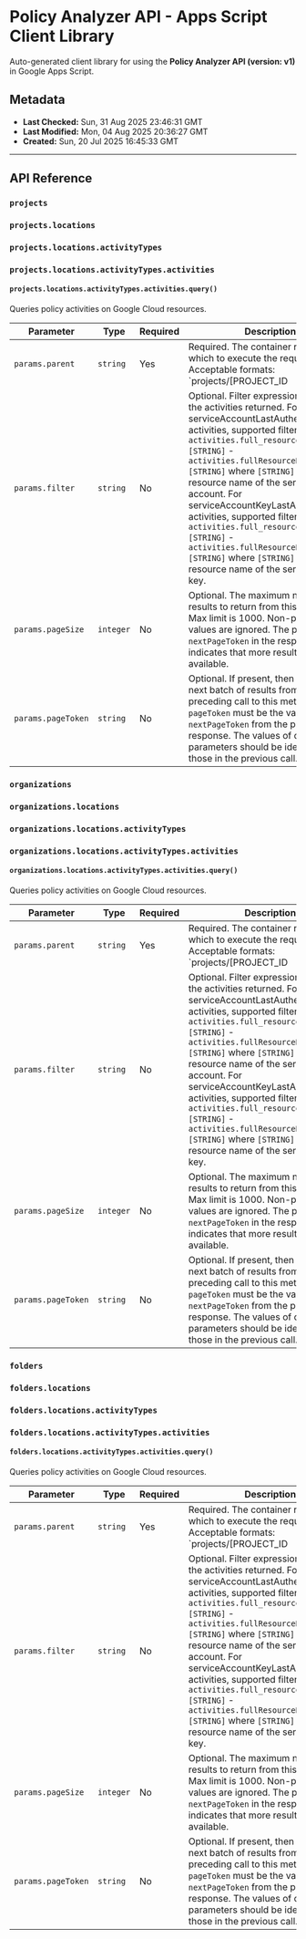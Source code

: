 # Policy Analyzer API - Apps Script Client Library

Auto-generated client library for using the **Policy Analyzer API (version: v1)** in Google Apps Script.

## Metadata

- **Last Checked:** Sun, 31 Aug 2025 23:46:31 GMT
- **Last Modified:** Mon, 04 Aug 2025 20:36:27 GMT
- **Created:** Sun, 20 Jul 2025 16:45:33 GMT



---

## API Reference

### `projects`

### `projects.locations`

### `projects.locations.activityTypes`

### `projects.locations.activityTypes.activities`

#### `projects.locations.activityTypes.activities.query()`

Queries policy activities on Google Cloud resources.

| Parameter | Type | Required | Description |
|---|---|---|---|
| `params.parent` | `string` | Yes | Required. The container resource on which to execute the request. Acceptable formats: `projects/[PROJECT_ID|PROJECT_NUMBER]/locations/[LOCATION]/activityTypes/[ACTIVITY_TYPE]` LOCATION here refers to Google Cloud Locations: https://cloud.google.com/about/locations/ |
| `params.filter` | `string` | No | Optional. Filter expression to restrict the activities returned. For serviceAccountLastAuthentication activities, supported filters are: - `activities.full_resource_name {=} [STRING]` - `activities.fullResourceName {=} [STRING]` where `[STRING]` is the full resource name of the service account. For serviceAccountKeyLastAuthentication activities, supported filters are: - `activities.full_resource_name {=} [STRING]` - `activities.fullResourceName {=} [STRING]` where `[STRING]` is the full resource name of the service account key. |
| `params.pageSize` | `integer` | No | Optional. The maximum number of results to return from this request. Max limit is 1000. Non-positive values are ignored. The presence of `nextPageToken` in the response indicates that more results might be available. |
| `params.pageToken` | `string` | No | Optional. If present, then retrieve the next batch of results from the preceding call to this method. `pageToken` must be the value of `nextPageToken` from the previous response. The values of other method parameters should be identical to those in the previous call. |

### `organizations`

### `organizations.locations`

### `organizations.locations.activityTypes`

### `organizations.locations.activityTypes.activities`

#### `organizations.locations.activityTypes.activities.query()`

Queries policy activities on Google Cloud resources.

| Parameter | Type | Required | Description |
|---|---|---|---|
| `params.parent` | `string` | Yes | Required. The container resource on which to execute the request. Acceptable formats: `projects/[PROJECT_ID|PROJECT_NUMBER]/locations/[LOCATION]/activityTypes/[ACTIVITY_TYPE]` LOCATION here refers to Google Cloud Locations: https://cloud.google.com/about/locations/ |
| `params.filter` | `string` | No | Optional. Filter expression to restrict the activities returned. For serviceAccountLastAuthentication activities, supported filters are: - `activities.full_resource_name {=} [STRING]` - `activities.fullResourceName {=} [STRING]` where `[STRING]` is the full resource name of the service account. For serviceAccountKeyLastAuthentication activities, supported filters are: - `activities.full_resource_name {=} [STRING]` - `activities.fullResourceName {=} [STRING]` where `[STRING]` is the full resource name of the service account key. |
| `params.pageSize` | `integer` | No | Optional. The maximum number of results to return from this request. Max limit is 1000. Non-positive values are ignored. The presence of `nextPageToken` in the response indicates that more results might be available. |
| `params.pageToken` | `string` | No | Optional. If present, then retrieve the next batch of results from the preceding call to this method. `pageToken` must be the value of `nextPageToken` from the previous response. The values of other method parameters should be identical to those in the previous call. |

### `folders`

### `folders.locations`

### `folders.locations.activityTypes`

### `folders.locations.activityTypes.activities`

#### `folders.locations.activityTypes.activities.query()`

Queries policy activities on Google Cloud resources.

| Parameter | Type | Required | Description |
|---|---|---|---|
| `params.parent` | `string` | Yes | Required. The container resource on which to execute the request. Acceptable formats: `projects/[PROJECT_ID|PROJECT_NUMBER]/locations/[LOCATION]/activityTypes/[ACTIVITY_TYPE]` LOCATION here refers to Google Cloud Locations: https://cloud.google.com/about/locations/ |
| `params.filter` | `string` | No | Optional. Filter expression to restrict the activities returned. For serviceAccountLastAuthentication activities, supported filters are: - `activities.full_resource_name {=} [STRING]` - `activities.fullResourceName {=} [STRING]` where `[STRING]` is the full resource name of the service account. For serviceAccountKeyLastAuthentication activities, supported filters are: - `activities.full_resource_name {=} [STRING]` - `activities.fullResourceName {=} [STRING]` where `[STRING]` is the full resource name of the service account key. |
| `params.pageSize` | `integer` | No | Optional. The maximum number of results to return from this request. Max limit is 1000. Non-positive values are ignored. The presence of `nextPageToken` in the response indicates that more results might be available. |
| `params.pageToken` | `string` | No | Optional. If present, then retrieve the next batch of results from the preceding call to this method. `pageToken` must be the value of `nextPageToken` from the previous response. The values of other method parameters should be identical to those in the previous call. |